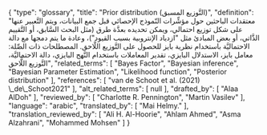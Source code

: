 {
    "type": "glossary",
    "title": "Prior distribution (التَّوزيع المسبق)",
    "definition": "معتقدات الباحثين حول مؤشِّرات النّموذج الإحصائي قبل جمع البيانات، ويتم التَّعبير عنها على شكل توزيع احتمالي، ويمكن تحديده بعدَّة طرق (مثل البحث السَّابق، أو التَّقييم الذَّاتي، أو بعض المبادئ مثل \"ازدياد الإنتروبية بسبب القيود\")، وعادة ما يتم دمجها مع دالة الاحتماليَّة باستخدام نظرية بايز للحصول على التَّوزيع اللَّاحق.  المصطلحات ذات الصِّلة: معامل بايز، الاستدلال البايزي، تقدير المعاملات باستخدام النَّهج البايزي، دالة الاحتماليَّة، التَّوزيع اللَّاحق",
    "related_terms": [
        "Bayes Factor",
        "Bayesian inference",
        "Bayesian Parameter Estimation",
        "Likelihood function",
        "Posterior distribution"
    ],
    "references": [
        "van de Schoot et al. (2021) \\_de\\_Schoot2021"
    ],
    "alt_related_terms": [
        null
    ],
    "drafted_by": [
        "Alaa AlDoh"
    ],
    "reviewed_by": [
        "Charlotte R. Pennington",
        "Martin Vasilev"
    ],
    "language": "arabic",
    "translated_by": [
        "Mai Helmy."
    ],
    "translation_reviewed_by": [
        "Ali H. Al-Hoorie",
        "Ahlam Ahmed",
        "Asma Alzahrani",
        "Mohammed Mohsen"
    ]
}